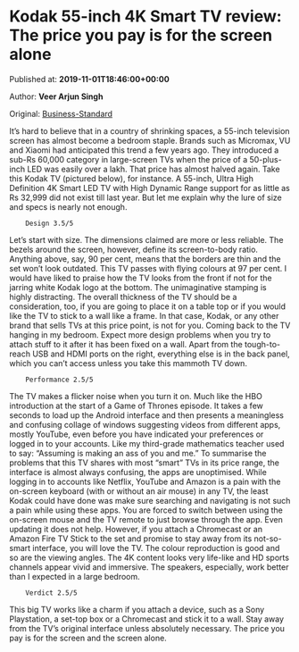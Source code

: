 
# Kodak 55-inch 4K Smart TV review: The price you pay is for the screen alone

Published at: **2019-11-01T18:46:00+00:00**

Author: **Veer Arjun Singh**

Original: [Business-Standard](https://www.business-standard.com/article/technology/kodak-55-inch-4k-smart-tv-review-the-price-you-pay-is-for-the-screen-alone-119110200024_1.html)

It’s hard to believe that in a country of shrinking spaces, a 55-inch television screen has almost become a bedroom staple. Brands such as Micromax, VU and Xiaomi had anticipated this trend a few years ago. They introduced a sub-Rs 60,000 category in large-screen TVs when the price of a 50-plus-inch LED was easily over a lakh. That price has almost halved again. Take this Kodak TV (pictured below), for instance. A 55-inch, Ultra High Definition 4K Smart LED TV with High Dynamic Range support for as little as Rs 32,999 did not exist till last year. But let me explain why the lure of size and specs is nearly not enough.

        Design 3.5/5
      
Let’s start with size. The dimensions claimed are more or less reliable. The bezels around the screen, however, define its screen-to-body ratio. Anything above, say, 90 per cent, means that the borders are thin and the set won’t look outdated. This TV passes with flying colours at 97 per cent. I would have liked to praise how the TV looks from the front if not for the jarring white Kodak logo at the bottom. The unimaginative stamping is highly distracting.
The overall thickness of the TV should be a consideration, too, if you are going to place it on a table top or if you would like the TV to stick to a wall like a frame. In that case, Kodak, or any other brand that sells TVs at this price point, is not for you.
Coming back to the TV hanging in my bedroom. Expect more design problems when you try to attach stuff to it after it has been fixed on a wall. Apart from the tough-to-reach USB and HDMI ports on the right, everything else is in the back panel, which you can’t access unless you take this mammoth TV down.

        Performance 2.5/5
      
The TV makes a flicker noise when you turn it on. Much like the HBO introduction at the start of a Game of Thrones episode. It takes a few seconds to load up the Android interface and then presents a meaningless and confusing collage of windows suggesting videos from different apps, mostly YouTube, even before you have indicated your preferences or logged in to your accounts. Like my third-grade mathematics teacher used to say: “Assuming is making an ass of you and me.” To summarise the problems that this TV shares with most “smart” TVs in its price range, the interface is almost always confusing, the apps are unoptimised.
While logging in to accounts like Netflix, YouTube and Amazon is a pain with the on-screen keyboard (with or without an air mouse) in any TV, the least Kodak could have done was make sure searching and navigating is not such a pain while using these apps. You are forced to switch between using the on-screen mouse and the TV remote to just browse through the app. Even updating it does not help.
However, if you attach a Chromecast or an Amazon Fire TV Stick to the set and promise to stay away from its not-so-smart interface, you will love the TV. The colour reproduction is good and so are the viewing angles. The 4K content looks very life-like and HD sports channels appear vivid and immersive. The speakers, especially, work better than I expected in a large bedroom.

        Verdict 2.5/5
      
This big TV works like a charm if you attach a device, such as a Sony Playstation, a set-top box or a Chromecast and stick it to a wall. Stay away from the TV’s original interface unless absolutely necessary. The price you pay is for the screen and the screen alone.

